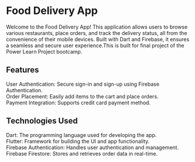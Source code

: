 # Food Delivery App

Welcome to the Food Delivery App! This application allows users to browse various restaurants, place orders, and track the delivery status, all from the convenience of their mobile devices. Built with Dart and Firebase, it ensures a seamless and secure user experience.This is built for final project of the Power Learn Project bootcamp. 

 ## Features
User Authentication: Secure sign-in and sign-up using Firebase Authentication.<br>
Order Placement: Easily add items to the cart and place orders.<br>
Payment Integration: Supports credit card payment method.

## Technologies Used
Dart: The programming language used for developing the app.<br>
Flutter: Framework for building the UI and app functionality.<br>
Firebase Authentication: Handles user authentication and management.<br>
Firebase Firestore: Stores and retrieves order data in real-time.<br>




